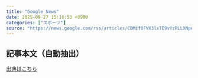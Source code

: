 ```yaml
---
title: "Google News"
date: 2025-09-27 15:10:53 +0900
categories: ["スポーツ"]
source: "https://news.google.com/rss/articles/CBMif0FVX3lxTE9vYzRLLXNpelQ0eUVxN3dnbTM3dU1HUmFDLVVlMlp5T1JpZ2szU1Y2TVVrNjczNVJwR2gxclVSbHlFSUh6R2MzUkdPRWMzeDdjT2stZ1lSRlBBaTRJT3NNRXRVMkVpUUhnc1BzZnpQVnVsSDZGM1RwOW5hYkh3UWs?oc=5"
---
```


## 記事本文（自動抽出）
<body class="y0K44d EA71Tc" id="readabilityBody"></body>

[出典はこちら](https://news.google.com/rss/articles/CBMif0FVX3lxTE9vYzRLLXNpelQ0eUVxN3dnbTM3dU1HUmFDLVVlMlp5T1JpZ2szU1Y2TVVrNjczNVJwR2gxclVSbHlFSUh6R2MzUkdPRWMzeDdjT2stZ1lSRlBBaTRJT3NNRXRVMkVpUUhnc1BzZnpQVnVsSDZGM1RwOW5hYkh3UWs?oc=5)
